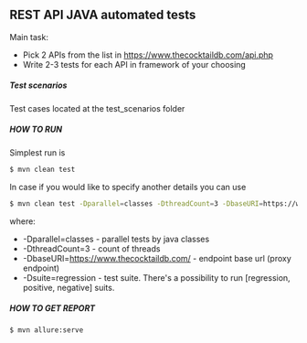 ## **REST API JAVA automated tests**

Main task:

- Pick 2 APIs from the list in https://www.thecocktaildb.com/api.php
- Write 2-3 tests for each API in framework of your choosing

##### Test scenarios

Test cases located at the test_scenarios folder

##### **HOW TO RUN**
Simplest run is 

```sh
$ mvn clean test 
```

In case if you would like to specify another details you can use
 
```sh
$ mvn clean test -Dparallel=classes -DthreadCount=3 -DbaseURI=https://www.thecocktaildb.com/ -Dsuite=regression

```
where:
- -Dparallel=classes - parallel tests by java classes
- -DthreadCount=3 - count of threads
- -DbaseURI=https://www.thecocktaildb.com/ - endpoint base url (proxy endpoint)
- -Dsuite=regression - test suite. There's a possibility to run [regression, positive, negative] suits.

##### **HOW TO GET REPORT**

```sh
$ mvn allure:serve

```  



